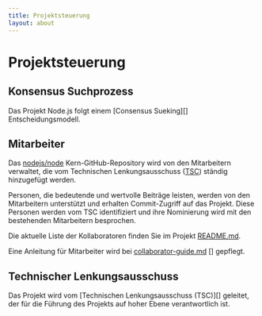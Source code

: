 ```yaml
---
title: Projektsteuerung
layout: about
---
```


# Projektsteuerung

## Konsensus Suchprozess

Das Projekt Node.js folgt einem \[Consensus Sueking]\[] Entscheidungsmodell.

## Mitarbeiter

Das [nodejs/node][] Kern-GitHub-Repository wird von den Mitarbeitern
verwaltet, die vom Technischen Lenkungsausschuss ([TSC][]) ständig hinzugefügt werden.

Personen, die bedeutende und wertvolle Beiträge leisten, werden von den Mitarbeitern
unterstützt und erhalten Commit-Zugriff auf das Projekt. Diese Personen werden vom
TSC identifiziert und ihre Nominierung wird mit den bestehenden Mitarbeitern besprochen.

Die aktuelle Liste der Kollaboratoren finden Sie im Projekt [README.md][].

Eine Anleitung für Mitarbeiter wird bei [collaborator-guide.md] \[] gepflegt.

## Technischer Lenkungsausschuss

Das Projekt wird vom \[Technischen Lenkungsausschuss (TSC)]\[]
geleitet, der für die Führung des Projekts auf hoher Ebene verantwortlich ist.

[consensus seeking]: https://de.wikipedia.org/wiki/Konsenssuche
[readme.md]: https://github.com/nodejs/node/blob/main/README.md#current-project-team-members
[tsc]: https://github.com/nodejs/TSC
[technical steering committee (tsc)]: https://github.com/nodejs/TSC/blob/main/TSC-Charter.md
[collaborator-guide.md]: https://github.com/nodejs/node/blob/main/doc/contributing/collaborator-guide.md
[nodejs/node]: https://github.com/nodejs/node
